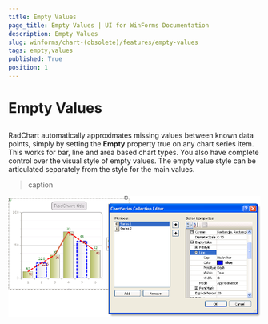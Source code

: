 ```yaml
---
title: Empty Values
page_title: Empty Values | UI for WinForms Documentation
description: Empty Values
slug: winforms/chart-(obsolete)/features/empty-values
tags: empty,values
published: True
position: 1
---
```


# Empty Values



## 

RadChart automatically approximates missing values between known data points, simply by setting the __Empty__ property true on any chart series item. This works for bar, line and area based chart types. You also have complete control over the visual style of empty values. The empty value style can be articulated separately from the style for the main values.
>caption 

![chart-features-empty-values 001](images/chart-features-empty-values001.png)
